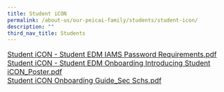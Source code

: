 ```yaml
---
title: Student iCON
permalink: /about-us/our-peicai-family/students/student-icon/
description: ""
third_nav_title: Students
---
```

<font size="3">
<p><a href="/files/Student%20iCON%20-%20Student%20EDM%20IAMS%20Password%20Requirements.pdf">Student iCON - Student EDM IAMS Password Requirements.pdf</a><br /><a href="/files/Student%20iCON%20-%20Student%20EDM%20Onboarding%20%20Introducing%20Student%20iCON_Poster.pdf">Student iCON - Student EDM Onboarding Introducing Student iCON_Poster.pdf</a><br /><a href="/files/Student%20iCON%20Onboarding%20Guide_Sec%20Schs.pdf">Student iCON Onboarding Guide_Sec Schs.pdf</a></p>
</font>